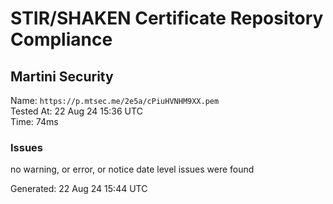 # STIR/SHAKEN Certificate Repository Compliance

## Martini Security

Name: `https://p.mtsec.me/2e5a/cPiuHVNHM9XX.pem`\
Tested At: 22 Aug 24 15:36 UTC\
Time: 74ms

### Issues

no warning, or error, or notice date level issues were found

Generated: 22 Aug 24 15:44 UTC